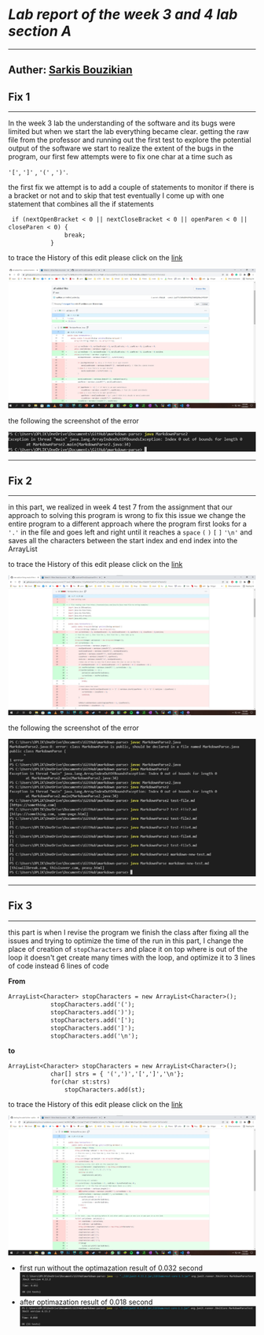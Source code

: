 
# ***Lab report of the week 3 and 4 lab section A***
---
Auther: **[Sarkis Bouzikian](https://github.com/oplikos)**
---
## Fix 1
---
In the week 3 lab the understanding of the software and its bugs were limited but when we start the lab everything became clear.
getting the raw file from the professor and running out the first test to explore the potential output of the software 
we start to realize the extent of the bugs in the program, our first few attempts were to fix one char at a time such as

``'['``, ``']'`` , ``'('`` , ``')'``.

the first fix we attempt is to add a couple of statements to monitor if there is a bracket or not and to skip that test eventually
I come up with one statement that combines all the if statements
```
 if (nextOpenBracket < 0 || nextCloseBracket < 0 || openParen < 0 || closeParen < 0) {
                break;
            }
 ```
 
to trace the History of this edit please click on the [link][1] 

![image](./w4-fix-1.jpg)

the following the screenshot of the error 

![image](./error2.jpg)

---
## Fix 2
---
in this part, we realized in week 4 test 7 from the assignment that our approach to solving this program is wrong to fix this issue we change the entire program to a different approach where the program first looks for a ``'.'`` in the file and goes left and right until it reaches a ``space`` ``(`` ``)`` ``[`` ``]`` ``'\n'`` and saves all the characters between the start index and end index into the ArrayList

to trace the History of this edit please click on the [link][2] 

![image](./w4-fix-2.jpg)

the following the screenshot of the error 

![image](./error1.jpg)

---
## Fix 3
---
this part is when I revise the program we finish the class after fixing all the issues and trying to optimize the time of the run 
in this part, I change the place of creation of ``stopCharacters`` and place it on top where is out of the loop it doesn't get create many times with the loop, and optimize it to 3 lines of code instead 6 lines of code

**From**
```
ArrayList<Character> stopCharacters = new ArrayList<Character>();
            stopCharacters.add('(');
            stopCharacters.add(')');
            stopCharacters.add('[');
            stopCharacters.add(']');
            stopCharacters.add('\n');
```
**to**
```
ArrayList<Character> stopCharacters = new ArrayList<Character>();
            char[] strs = { '(',')','[',']','\n'};
            for(char st:strs)
                stopCharacters.add(st);
```
to trace the History of this edit please click on the [link][3] 

![image](./w4-fix-3.jpg)
* first run without the optimazation result of 0.032 second
![image](./w4-fix-3-2.jpg)
* after optimazation result of 0.018 second 
![image](./w4-fix-3-1.jpg)



[1]: https://github.com/oplikos/markdown-parse/commit/11a377c7d99b38fe39f6127d603209bc1ff5365f#diff-c703a0ec03474d601c6bf846740b293e0538bccf38d5f677a302457479e9c652
[2]: https://github.com/oplikos/markdown-parse/commit/571de421522bb9d64c11f2aff46b6540791a31e3#diff-c703a0ec03474d601c6bf846740b293e0538bccf38d5f677a302457479e9c652
[3]: https://github.com/oplikos/markdown-parse/commit/1dc9867bdf3cbd19b3de727ab515719403b6435c#diff-c703a0ec03474d601c6bf846740b293e0538bccf38d5f677a302457479e9c652
